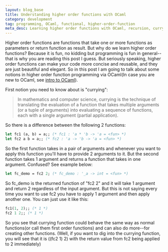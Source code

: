 ```yaml
---
layout: blog_base
title: Understanding higher order functions with OCaml
category: development
tag: programming, OCaml, functional, higher-order-function
meta_desc: Learning higher order functions with OCaml, recursion, currying function, map, filter, fold and etc.
---
```


Higher order functions are functions that take one or more functions as parameters or return function as result. But why do we learn higher order functions? Because it is fun, no kidding but programming is fun in general--that is why you are reading this post I guess. But seriously speaking, higher order functions can make your code more concise and reusable, and they are just beautiful and elegant. So in this post I am going to talk about some notions in higher order function programming via OCaml(In case you are new to OCaml, see [intro to OCaml](/development/2015/08/28/introduction-to-ocaml-with-functional-programming/)).

First notion you need to know about is "currying":
> In mathematics and computer science, currying is the technique of translating the evaluation of a function that takes multiple arguments (or a tuple of arguments) into evaluating a sequence of functions, each with a single argument (partial application).

So there is a difference between the following 2 functions:

```ocaml
let fc1 (a, b) = a;; (* fc1 : 'a * 'b -> 'a = <fun> *)
let fc2 a b = a;; (* fc2 : 'a -> 'b -> 'a = <fun> *)
```
So the first function takes in a pair of arguments and whenever you want to apply this function you'll have to provide 2 arguments to it. But the second function takes 1 argument and returns a function that takes in one argument. Confused? See example below:

```ocaml
let fc_demo = fc2 2; (* fc_demo : '_a -> int = <fun> *)
```

So fc_demo is the returned function of "fc2 2" and it will take 1 argument and return 2 regardless of the input argument. But this is not saying every time you want to use fc2 you have to apply 1 argument and then apply another one. You can just use it like this:

```ocaml
fc1(1, 2);; (* 1 *)
fc2 1 2;; (* 1 *)
```

So you see that currying function could behave the same way as normal functions(or call them first order functions) and can also do more--for creating other functions. (Well, if you want to dig into the currying function, you will see that it is ((fc2 1) 2) with the return value from fc2 being applied to 2 immediately)
